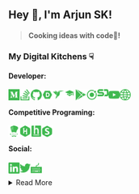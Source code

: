 ## Hey 👋, I'm Arjun SK! 

> #### Cooking ideas with code🚀!

### My Digital Kitchens ☟

#### Developer:
[<img align="left" alt="Arjun SK | Medium" width="22px" src="/icons/dev/medium.svg"/>][medium]
[<img align="left" alt="Arjun SK | Stack Overflow" width="22px" src="/icons/dev/stackoverflow.svg" />][stackoverflow]
[<img align="left" alt="Arjun SK | Github" width="22px" src="/icons/dev/github.svg"/>][github]
[<img align="left" alt="Arjun SK | DevPost" width="22px" src="/icons/dev/devpost.svg"/>][devpost]
[<img align="left" alt="Arjun SK | Freelancer" width="22px" src="/icons/dev/freelancer.svg"/>][freelancer]
[<img align="left" alt="Arjun SK | Google Scholar" width="22px" src="/icons/dev/google-scholar.svg"/>][google-scholar]
[<img align="left" alt="Arjun SK | Playstore" width="22px" src="/icons/dev/googleplay.svg"/>][playstore]
[<img align="left" alt="Arjun SK | Ionic" width="22px" src="/icons/dev/ionic.svg"/>][ionic]
[<img align="left" alt="Arjun SK | SpeakerDeck" width="22px" src="/icons/dev/speakerdeck.svg"/>][speakerdeck]
[<img align="left" alt="Arjun SK | Youtube" width="22px" src="/icons/dev/youtube.svg"/>][youtube]
[<img align="left" alt="Arjun SK | Blog" width="22px" src="/icons/dev/website.svg"/>][website]
<br>
#### Competitive Programing:
[<img align="left" alt="Arjun SK | Codechef" width="22px" src="/icons/competitive/codechef.svg"/>][codechef]
[<img align="left" alt="Arjun SK | Hackerrank" width="22px" src="/icons/competitive/hackerrank.svg"/>][hackerrank]
[<img align="left" alt="Arjun SK | Hackerearth" width="22px" src="/icons/competitive/hackerearth.svg"/>][hackerearth]
[<img align="left" alt="Arjun SK | SPOJ" width="22px" src="/icons/competitive/spoj.svg"/>][spoj]
<br>
#### Social:
[<img align="left" alt="Arjun SK | Linkedin" width="22px" src="/icons/social/linkedin.svg"/>][linkedin]
[<img align="left" alt="Arjun SK | Twitter" width="22px" src="/icons/social/twitter.svg"/>][twitter]
<!-- [<img align="left" alt="Arjun SK | Ketto" width="22px" src="/icons/social/charity.svg"/>][ketto] -->
[<img align="left" alt="Arjun SK | 10FastFingers" width="22px" src="/icons/social/typing.svg"/>][typing]
<br>

<details>
<summary>
  Read More
</summary>

### My Ingredients ☟

#### ⇅ Backend:
`Java 8`, `Spring Boot`, `JMS`, `Redis`, `Drools`, `Camel`.
<br>
#### 🚀 Data Engineering:
`Flink`, `ELK`, `Kinesis`, `ECS`, `Cassandra`, `DynamoDB`, `SQS`, `SNS`, `S3`, `EFS`.
<br>
#### 🌧 AWS:
`Cognito`, `API Gateway`, `VPC`, `IAM`, `Appsync`, `Secrets Manager`, `EC2`, `ALB`, `Lambda`.
<br>
<br>
![Visitor Badge](https://visitor-badge.laobi.icu/badge?page_id=arjunsk.visitor-badge)
</details>

[github]: https://github.com/arjunsk
[freelancer]: http://freelancer.com/u/arjunsk15.html
[playstore]: https://play.google.com/store/apps/dev?id=5133172363599577799
[ionic]: https://market.ionicframework.com/user/208520
[stackoverflow]: https://stackoverflow.com/users/1609570/arjun-sk?tab=profile
[medium]: https://arjunsk.medium.com/
[website]: http://www.arjunsk.com
[google-scholar]: https://scholar.google.com/citations?hl=en&user=uOD-gzcAAAAJ
[youtube]: https://www.youtube.com/c/ArjunSK
[devpost]: https://devpost.com/ArjunSK
[speakerdeck]:https://speakerdeck.com/arjunsk

[linkedin]: https://www.linkedin.com/in/arjunsk15
[twitter]: https://twitter.com/arjunsk15
[typing]: https://10fastfingers.com/user/665338/
[ketto]: https://www.ketto.org/individual/individual_details.php?fmd_id=1387354

[hackerearth]: https://www.hackerearth.com/@arjunsk
[spoj]: https://www.spoj.com/users/xvamp/
[hackerrank]: https://www.hackerrank.com/xvamp
[codechef]: https://www.codechef.com/users/xvamp999

